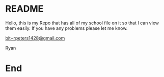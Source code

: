 # README #

Hello, this is my Repo that has all of my school file on it so that I can view them easily.  If you have any problems please let me know.

bit+rpeters1428@gmail.com

Ryan

# End #